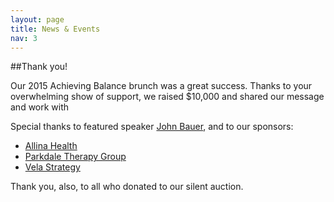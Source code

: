 ```yaml
---
layout: page
title: News & Events
nav: 3
---
```


##Thank you!

Our 2015 Achieving Balance brunch was a great success. Thanks to your overwhelming show of support, we raised $10,000 and shared our message and work with

Special thanks to featured speaker [John Bauer](https://www.minnpost.com/mental-health-addiction/2015/04/grieving-father-hopes-upcoming-art-exhibit-will-inspire-conversation), and to our sponsors:

* [Allina Health](http://www.allinahealth.org/)
* [Parkdale Therapy Group](http://www.parkdaletherapy.org/)
* [Vela Strategy](http://velastrategy.com/)

Thank you, also, to all who donated to our silent auction.
